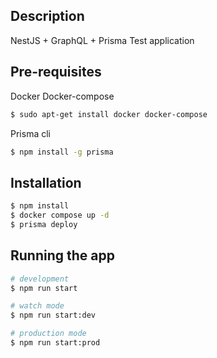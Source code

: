 ## Description

NestJS + GraphQL + Prisma Test application

## Pre-requisites
Docker
Docker-compose

```bash
$ sudo apt-get install docker docker-compose
```

Prisma cli
```bash
$ npm install -g prisma
```

## Installation

```bash
$ npm install
$ docker compose up -d
$ prisma deploy
```

## Running the app

```bash
# development
$ npm run start

# watch mode
$ npm run start:dev

# production mode
$ npm run start:prod
```
